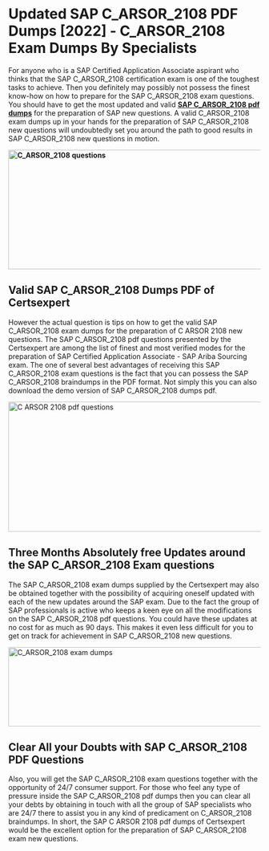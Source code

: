 <h1><strong>Updated SAP C_ARSOR_2108 PDF Dumps [2022] - C_ARSOR_2108 Exam Dumps By Specialists&nbsp;</strong></h1>
<p><span style="font-weight: 400;">For anyone who is a SAP Certified Application Associate aspirant who thinks that the SAP C_ARSOR_2108 certification exam is one of the toughest tasks to achieve. Then you definitely may possibly not possess the finest know-how on how to prepare for the SAP C_ARSOR_2108 exam questions. You should have to get the most updated and valid <strong><a href="https://www.certsexpert.com/C_ARSOR_2108-pdf-questions.html">SAP C_ARSOR_2108 pdf dumps</a></strong> for the preparation of SAP new questions. A valid  C_ARSOR_2108 exam dumps up in your hands for the preparation of SAP C_ARSOR_2108 new questions will undoubtedly set you around the path to good results in SAP C_ARSOR_2108 new questions in motion.</span></p>
<p><span style="font-weight: 400;"><strong><img style="display: block; margin-left: auto; margin-right: auto;" src="https://i.ibb.co/QXh983F/73475278-2429792180625311-4586132736837681152-n.jpg" alt="C_ARSOR_2108 questions" width="632" height="238" /></strong></span></p>
<h2><strong>Valid SAP C_ARSOR_2108 Dumps PDF of Certsexpert</strong></h2>
<p><span style="font-weight: 400;">However the actual question is tips on how to get the valid SAP C_ARSOR_2108 exam dumps for the preparation of C ARSOR 2108 new questions. The SAP C_ARSOR_2108 pdf questions presented by the Certsexpert are among the list of finest and most verified modes for the preparation of SAP Certified Application Associate - SAP Ariba Sourcing exam. The one of several best advantages of receiving this SAP C_ARSOR_2108 exam questions is the fact that you can possess the SAP C_ARSOR_2108 braindumps in the PDF format. Not simply this you can also download the demo version of SAP C_ARSOR_2108 dumps pdf.</span></p>
<p><span style="font-weight: 400;"><img style="display: block; margin-left: auto; margin-right: auto;" src="https://i.ibb.co/Jd8hN2L/76714008-3182067705200142-8735104740007870464-n.jpg" alt="C ARSOR 2108 pdf questions" width="701" height="259" /></span></p>
<h2><strong>Three Months Absolutely free Updates around the SAP C_ARSOR_2108 Exam questions</strong></h2>
<p><span style="font-weight: 400;">The SAP C_ARSOR_2108 exam dumps supplied by the Certsexpert may also be obtained together with the possibility of acquiring oneself updated with each of the new updates around the SAP exam. Due to the fact the group of SAP professionals is active who keeps a keen eye on all the modifications on the SAP C_ARSOR_2108 pdf questions. You could have these updates at no cost for as much as 90 days. This makes it even less difficult for you to get on track for achievement in SAP C_ARSOR_2108 new questions.</span></p>
<p><span style="font-weight: 400;"><a href="https://www.certsexpert.com/C_ARSOR_2108-pdf-questions.html"><img style="display: block; margin-left: auto; margin-right: auto;" src="https://i.ibb.co/TMnKrkJ/75398236-424489711531572-5064688549987614720-n.jpg" alt="C_ARSOR_2108 exam dumps" width="714" height="158" /></a></span></p>
<h2><strong>Clear All your Doubts with SAP C_ARSOR_2108 PDF Questions</strong></h2>
<p>Also, you will get the SAP C_ARSOR_2108 exam questions together with the opportunity of 24/7 consumer support. For those who feel any type of pressure inside the SAP C_ARSOR_2108 pdf dumps then you can clear all your debts by obtaining in touch with all the group of SAP specialists who are 24/7 there to assist you in any kind of predicament on  C_ARSOR_2108 braindumps. In short, the SAP C ARSOR 2108 pdf dumps of Certsexpert would be the excellent option for the preparation of SAP C_ARSOR_2108 exam new questions.</p>
